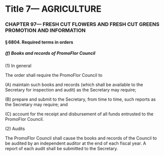 
# Title 7— AGRICULTURE
### CHAPTER 97— FRESH CUT FLOWERS AND FRESH CUT GREENS PROMOTION AND INFORMATION
#### § 6804. Required terms in orders
##### (f) Books and records of PromoFlor Council

(1) In general

The order shall require the PromoFlor Council to

(A) maintain such books and records (which shall be available to the Secretary for inspection and audit) as the Secretary may require;

(B) prepare and submit to the Secretary, from time to time, such reports as the Secretary may require; and

(C) account for the receipt and disbursement of all funds entrusted to the PromoFlor Council.

(2) Audits

The PromoFlor Council shall cause the books and records of the Council to be audited by an independent auditor at the end of each fiscal year. A report of each audit shall be submitted to the Secretary.
